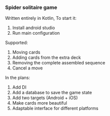 ### Spider solitaire game

Written entirely in Kotlin, 
To start it:
1. Install android studio
2. Run main configuration

   
Supported:
1. Moving cards
2. Adding cards from the extra deck
3. Removing the complete assembled sequence
4. Cancel a move


In the plans:
1. Add DI
2. Add a database to save the game state
3. Add two targets (Android + iOS)
4. Make cards more beautiful
5. Adaptable interface for different platforms
